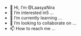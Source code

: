 - 👋 Hi, I’m @LaasyaNira
- 👀 I’m interested in5 ...
- 🌱 I’m currently learning ...
- 💞️ I’m looking to collaborate on ...
- 📫 How to reach me ...

<!---
LaasyaNira/LaasyaNira is a ✨ special ✨ repository because its `README.md` (this file) appears on your GitHub profile.
You can click the Preview link to take a look at your changes.
--->
